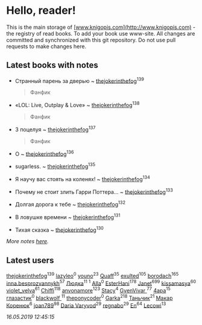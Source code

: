 # Hello, reader!
This is the main storage of [www.knigopis.com](http://www.knigopis.com) - the registry of read books.
To add your book use www-site. All changes are committed and synchronized with this git repository.
Do not use pull requests to make changes here.


## Latest books with notes
* Странный парень за дверью ~ [thejokerinthefog](users/317/317244423-vkontakte)<sup>139</sup>
    > Фанфик

* «LOL: Live, Outplay & Love» ~ [thejokerinthefog](users/317/317244423-vkontakte)<sup>138</sup>
    > Фанфик

* 3 поцелуя ~ [thejokerinthefog](users/317/317244423-vkontakte)<sup>137</sup>
    > Фанфик

* О ~ [thejokerinthefog](users/317/317244423-vkontakte)<sup>136</sup>

* sugarless. ~ [thejokerinthefog](users/317/317244423-vkontakte)<sup>135</sup>

* Я научу вас стоять на коленях! ~ [thejokerinthefog](users/317/317244423-vkontakte)<sup>134</sup>

* Почему не стоит злить Гарри Поттера... ~ [thejokerinthefog](users/317/317244423-vkontakte)<sup>133</sup>

* Долгая дорога к тебе ~ [thejokerinthefog](users/317/317244423-vkontakte)<sup>132</sup>

* В ловушке времени ~ [thejokerinthefog](users/317/317244423-vkontakte)<sup>131</sup>

* Тихая сказка ~ [thejokerinthefog](users/317/317244423-vkontakte)<sup>130</sup>


_More notes [here](latest_books_with_notes.md)._


## Latest users
[thejokerinthefog](users/317/317244423-vkontakte)<sup>139</sup> 
[lazyleo](users/116/116845519572391639637-google)<sup>0</sup> 
[youno](users/302/302928912-vkontakte)<sup>23</sup> 
[Quaff](users/122/12267158-vkontakte)<sup>35</sup> 
[exulted](users/100/100599204551896265722-google)<sup>105</sup> 
[borodach](users/157/15706320-vkontakte)<sup>165</sup> 
[inna.besprozvannykh](users/733/73323849-yandex)<sup>57</sup> 
[Людка](users/111/111038749-vkontakte)<sup>11</sup> 
[](users/114/114792281744850455512-google)<sup>1</sup> 
[Alla](users/103/103352250712959229257-google)<sup>0</sup> 
[EsterHani](users/305/30558181-vkontakte)<sup>178</sup> 
[Janet](users/108/108113656204404967440-google)<sup>699</sup> 
[kissamasya](users/684/68439978-vkontakte)<sup>60</sup> 
[violet_velva](users/116/116961712580551399099-google)<sup>61</sup> 
[Chiffi](users/105/105831994080785626680-google)<sup>118</sup> 
[anvonamore](users/595/5957175-vkontakte)<sup>123</sup> 
[Stacy](users/309/30902475-vkontakte)<sup>4</sup> 
[GvenVivar ](users/158/158266434925901-facebook)<sup>77</sup> 
[4apa](users/117/117392596378069249667-google)<sup>15</sup> 
[глазастик](users/115/115257673890455357280-google)<sup>0</sup> 
[blackwolf ](users/236/236639644-vkontakte)<sup>11</sup> 
[theponycoder](users/195/195144442-vkontakte)<sup>0</sup> 
[Garka](users/115/115753719718250012620-google)<sup>218</sup> 
[Таньчик](users/209/2096581563762610-facebook)<sup>21</sup> 
[Макар Коренюк](users/126/126368737-vkontakte)<sup>6</sup> 
[joan789](users/240/2401650-vkontakte)<sup>98</sup> 
[Daria Varyvod](users/829/829893410524253-facebook)<sup>29</sup> 
[regnabo](users/870/870059322-yandex)<sup>29</sup> 
[En](users/333/333646551-vkontakte)<sup>64</sup> 
[Lecowi](users/521/521873425-vkontakte)<sup>13</sup> 


_16.05.2019 12:45:15_
